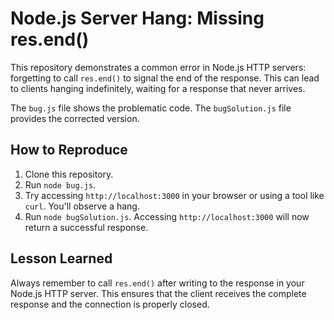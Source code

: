 # Node.js Server Hang: Missing res.end()

This repository demonstrates a common error in Node.js HTTP servers: forgetting to call `res.end()` to signal the end of the response.  This can lead to clients hanging indefinitely, waiting for a response that never arrives.

The `bug.js` file shows the problematic code. The `bugSolution.js` file provides the corrected version.

## How to Reproduce

1. Clone this repository.
2. Run `node bug.js`.
3. Try accessing `http://localhost:3000` in your browser or using a tool like `curl`. You'll observe a hang.
4. Run `node bugSolution.js`. Accessing `http://localhost:3000` will now return a successful response.

## Lesson Learned

Always remember to call `res.end()` after writing to the response in your Node.js HTTP server. This ensures that the client receives the complete response and the connection is properly closed.